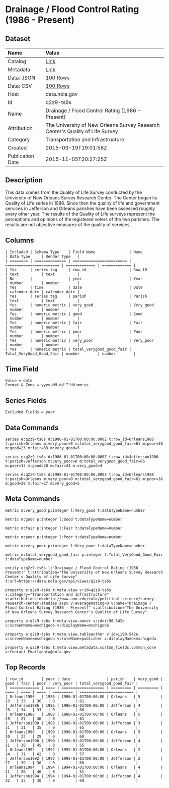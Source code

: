 # Drainage / Flood Control Rating (1986 - Present)

## Dataset

| Name | Value |
| :--- | :---- |
| Catalog | [Link](https://catalog.data.gov/dataset/drainage-flood-control-rating-1986-present) |
| Metadata | [Link](https://data.nola.gov/api/views/q2z9-ts6s) |
| Data: JSON | [100 Rows](https://data.nola.gov/api/views/q2z9-ts6s/rows.json?max_rows=100) |
| Data: CSV | [100 Rows](https://data.nola.gov/api/views/q2z9-ts6s/rows.csv?max_rows=100) |
| Host | data.nola.gov |
| Id | q2z9-ts6s |
| Name | Drainage / Flood Control Rating (1986 - Present) |
| Attribution | The University of New Orleans Survey Research Center's Quality of Life Survey |
| Category | Transportation and Infrastructure |
| Created | 2015-03-19T19:01:58Z |
| Publication Date | 2015-11-05T20:27:25Z |

## Description

This data comes from the Quality of Life Survey conducted by the University of New Orleans Survey Research Center. The Center began its Quality of Life series in 1986. Since then the quality of life and government services in Jefferson and Orleans parishes have been assessed roughly every other year. The results of the Quality of Life surveys represent the perceptions and opinions of the registered voters of the two parishes. The results are not objective measures of the quality of services.

## Columns

```ls
| Included | Schema Type    | Field Name               | Name                     | Data Type     | Render Type   |
| ======== | ============== | ======================== | ======================== | ============= | ============= |
| Yes      | series tag     | row_id                   | Row_ID                   | text          | text          |
| No       |                | year                     | Year                     | number        | number        |
| Yes      | time           | date                     | Date                     | calendar_date | calendar_date |
| Yes      | series tag     | parish                   | Parish                   | text          | text          |
| Yes      | numeric metric | very_good                | Very_good                | number        | number        |
| Yes      | numeric metric | good                     | Good                     | number        | number        |
| Yes      | numeric metric | fair                     | Fair                     | number        | number        |
| Yes      | numeric metric | poor                     | Poor                     | number        | number        |
| Yes      | numeric metric | very_poor                | Very_poor                | number        | number        |
| Yes      | numeric metric | total_verygood_good_fair | Total_VeryGood_Good_Fair | number        | number        |
```

## Time Field

```ls
Value = date
Format & Zone = yyyy-MM-dd'T'HH:mm:ss
```

## Series Fields

```ls
Excluded Fields = year
```

## Data Commands

```ls
series e:q2z9-ts6s d:1986-01-01T00:00:00.000Z t:row_id=Orleans1986 t:parish=Orleans m:very_poor=0 m:total_verygood_good_fair=61 m:poor=36 m:good=23 m:fair=33 m:very_good=5

series e:q2z9-ts6s d:1986-01-01T00:00:00.000Z t:row_id=Jefferson1986 t:parish=Jefferson m:very_poor=0 m:total_verygood_good_fair=66 m:poor=33 m:good=28 m:fair=34 m:very_good=4

series e:q2z9-ts6s d:1988-01-01T00:00:00.000Z t:row_id=Orleans1988 t:parish=Orleans m:very_poor=0 m:total_verygood_good_fair=61 m:poor=36 m:good=29 m:fair=27 m:very_good=5
```

## Meta Commands

```ls
metric m:very_good p:integer l:Very_good t:dataTypeName=number

metric m:good p:integer l:Good t:dataTypeName=number

metric m:fair p:integer l:Fair t:dataTypeName=number

metric m:poor p:integer l:Poor t:dataTypeName=number

metric m:very_poor p:integer l:Very_poor t:dataTypeName=number

metric m:total_verygood_good_fair p:integer l:Total_VeryGood_Good_Fair t:dataTypeName=number

entity e:q2z9-ts6s l:"Drainage / Flood Control Rating (1986 - Present)" t:attribution="The University of New Orleans Survey Research Center's Quality of Life Survey" t:url=https://data.nola.gov/api/views/q2z9-ts6s

property e:q2z9-ts6s t:meta.view v:id=q2z9-ts6s v:category="Transportation and Infrastructure" v:attributionLink=http://www.uno.edu/cola/political-science/survey-research-center-studies.aspx v:averageRating=0 v:name="Drainage / Flood Control Rating (1986 - Present)" v:attribution="The University of New Orleans Survey Research Center's Quality of Life Survey"

property e:q2z9-ts6s t:meta.view.owner v:id=ii98-542e v:screenName=mschigoda v:displayName=mschigoda

property e:q2z9-ts6s t:meta.view.tableauthor v:id=ii98-542e v:screenName=mschigoda v:roleName=publisher v:displayName=mschigoda

property e:q2z9-ts6s t:meta.view.metadata.custom_fields.common_core v:Contact_Email=data@nola.gov
```

## Top Records

```ls
| row_id        | year | date                | parish    | very_good | good | fair | poor | very_poor | total_verygood_good_fair | 
| ============= | ==== | =================== | ========= | ========= | ==== | ==== | ==== | ========= | ======================== | 
| Orleans1986   | 1986 | 1986-01-01T00:00:00 | Orleans   | 5         | 23   | 33   | 36   | 0         | 61                       | 
| Jefferson1986 | 1986 | 1986-01-01T00:00:00 | Jefferson | 4         | 28   | 34   | 33   | 0         | 66                       | 
| Orleans1988   | 1988 | 1988-01-01T00:00:00 | Orleans   | 5         | 29   | 27   | 36   | 0         | 61                       | 
| Jefferson1988 | 1988 | 1988-01-01T00:00:00 | Jefferson | 3         | 31   | 31   | 35   | 0         | 65                       | 
| Orleans1990   | 1990 | 1990-01-01T00:00:00 | Orleans   | 5         | 30   | 33   | 29   | 0         | 68                       | 
| Jefferson1990 | 1990 | 1990-01-01T00:00:00 | Jefferson | 4         | 21   | 30   | 45   | 0         | 55                       | 
| Orleans1992   | 1992 | 1992-01-01T00:00:00 | Orleans   | 2         | 24   | 31   | 42   | 0         | 57                       | 
| Jefferson1992 | 1992 | 1992-01-01T00:00:00 | Jefferson | 2         | 27   | 39   | 30   | 0         | 68                       | 
| Orleans1994   | 1994 | 1994-01-01T00:00:00 | Orleans   | 4         | 21   | 26   | 46   | 0         | 51                       | 
| Jefferson1994 | 1994 | 1994-01-01T00:00:00 | Jefferson | 4         | 32   | 33   | 30   | 0         | 69                       | 
```